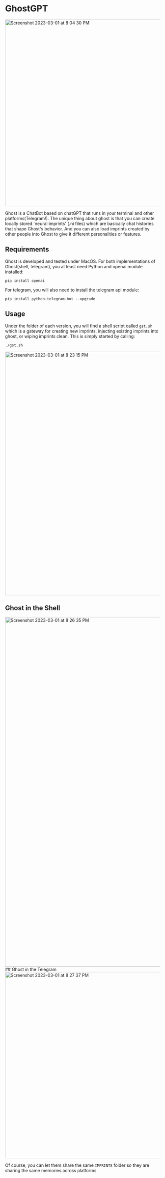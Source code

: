 # GhostGPT

<img width="608" alt="Screenshot 2023-03-01 at 8 04 30 PM" src="https://user-images.githubusercontent.com/39002684/222304189-09cd2422-666b-44a9-9b2f-ab1a17c7c113.png">

Ghost is a ChatBot based on chatGPT that runs in your terminal and other platforms(Telegram!). The unique thing about ghost is that you can create locally stored 'neural imprints' (.ni files) which are basically chat histories that shape Ghost's behavior. And you can also load imprints created by other people into Ghost to give it different personalities or features.

## Requirements
Ghost is developed and tested under MacOS.
For both implementations of Ghost(shell, telegram), you at least need Python and openai module installed:
```
pip install openai
```
For telegram, you will also need to install the telegram api module:
```
pip install python-telegram-bot --upgrade
```


## Usage
Under the folder of each version, you will find a shell script called `gst.sh` which is a gateway for creating new imprints, injecting existing imprints into ghost, or wiping imprints clean. This is simply started by calling:
```
./gst.sh
```
<img width="793" alt="Screenshot 2023-03-01 at 8 23 15 PM" src="https://user-images.githubusercontent.com/39002684/222306542-1f0ca5b1-ab1f-4ee7-9994-6786a074ddef.png">

## Ghost in the Shell
<img width="1139" alt="Screenshot 2023-03-01 at 8 26 35 PM" src="https://user-images.githubusercontent.com/39002684/222306986-b93f7675-b986-41c0-9efe-4fcc1726ea4a.png">
## Ghost in the Telegram
<img width="607" alt="Screenshot 2023-03-01 at 8 27 37 PM" src="https://user-images.githubusercontent.com/39002684/222307122-82ddcd05-540d-4a72-a359-677469f69ac6.png">

Of course, you can let them share the same `IMPRINTS` folder so they are sharing the same memories across platforms

